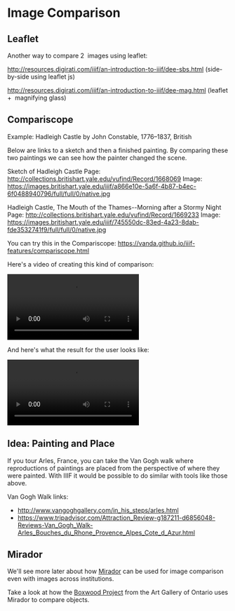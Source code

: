 # Image Comparison

## Leaflet

Another​ way​ to​ compare​ 2 ​ images​ using​ leaflet:

http://resources.digirati.com/iiif/an-introduction-to-iiif/dee-sbs.html
(side-by-side​ using​ leaflet​ js)

http://resources.digirati.com/iiif/an-introduction-to-iiif/dee-mag.html
(leaflet​ + ​ magnifying​ glass)


## Compariscope

Example: Hadleigh Castle by John Constable, 1776–1837, British

Below are links to a sketch and then a finished painting. By comparing these two paintings we can see how the painter changed the scene.

Sketch of Hadleigh Castle
Page: http://collections.britishart.yale.edu/vufind/Record/1668069
Image: https://images.britishart.yale.edu/iiif/a866e10e-5a6f-4b87-b4ec-6f0488940796/full/full/0/native.jpg

Hadleigh Castle, The Mouth of the Thames--Morning after a Stormy Night
Page: http://collections.britishart.yale.edu/vufind/Record/1669233
Image: https://images.britishart.yale.edu/iiif/745550dc-83ed-4a23-8dab-fde3532741f9/full/full/0/native.jpg

You can try this in the Compariscope:
https://vanda.github.io/iiif-features/compariscope.html

Here's a video of creating this kind of comparison:

<video src="../assets/video/compariscope-beginning.mp4" preload="auto" controls></video>

And here's what the result for the user looks like:

<video src="../assets/video/compariscope-result.mp4" preload="auto" controls loop></video>

## Idea: Painting and Place

If you tour Arles, France, you can take the Van Gogh walk where reproductions of paintings are placed from the perspective of where they were painted. With IIIF it would be possible to do similar with tools like those above.

Van Gogh Walk links:
- http://www.vangoghgallery.com/in_his_steps/arles.html
- https://www.tripadvisor.com/Attraction_Review-g187211-d6856048-Reviews-Van_Gogh_Walk-Arles_Bouches_du_Rhone_Provence_Alpes_Cote_d_Azur.html

## Mirador

We'll see more later about how [Mirador](../presentation/mirador.md) can be used for image comparison even with images across institutions.

Take a look at how the [Boxwood Project](http://boxwood.ago.ca/) from the Art Gallery of Ontario uses Mirador to compare objects.

<!-- #todo:50 What's the Mirador version of this? https://www.nga.gov/content/ngaweb/Collection/art-object-page.60.html#entry see figure 5 -->
